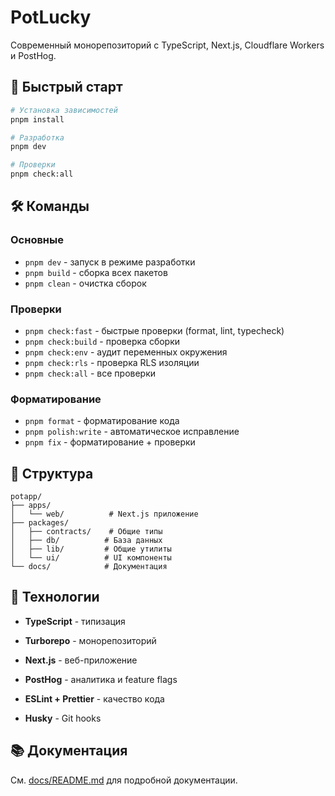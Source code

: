 # PotLucky

Современный монорепозиторий с TypeScript, Next.js, Cloudflare Workers и PostHog.

## 🚀 Быстрый старт

```bash
# Установка зависимостей
pnpm install

# Разработка
pnpm dev

# Проверки
pnpm check:all
```

## 🛠️ Команды

### Основные

- `pnpm dev` - запуск в режиме разработки
- `pnpm build` - сборка всех пакетов
- `pnpm clean` - очистка сборок

### Проверки

- `pnpm check:fast` - быстрые проверки (format, lint, typecheck)
- `pnpm check:build` - проверка сборки
- `pnpm check:env` - аудит переменных окружения
- `pnpm check:rls` - проверка RLS изоляции
- `pnpm check:all` - все проверки

### Форматирование

- `pnpm format` - форматирование кода
- `pnpm polish:write` - автоматическое исправление
- `pnpm fix` - форматирование + проверки

## 📁 Структура

```
potapp/
├── apps/
│   └── web/          # Next.js приложение
├── packages/
│   ├── contracts/    # Общие типы
│   ├── db/          # База данных
│   ├── lib/         # Общие утилиты
│   └── ui/          # UI компоненты
└── docs/            # Документация
```

## 🔧 Технологии

- **TypeScript** - типизация
- **Turborepo** - монорепозиторий
- **Next.js** - веб-приложение

- **PostHog** - аналитика и feature flags
- **ESLint + Prettier** - качество кода
- **Husky** - Git hooks

## 📚 Документация

См. [docs/README.md](./docs/README.md) для подробной документации.
